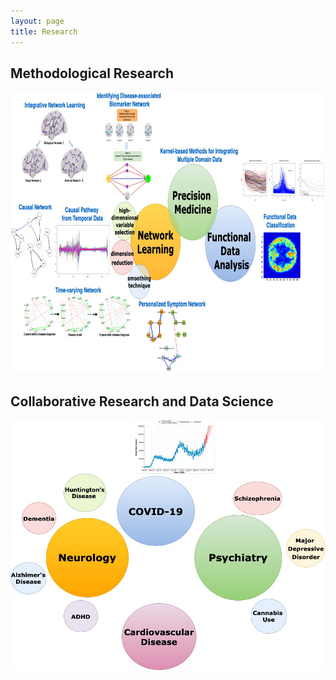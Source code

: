 ```yaml
---
layout: page
title: Research
---
```




## Methodological Research 
<img src="/assets/img/method_projects.png" width = "1000" height = "450">


## Collaborative Research and Data Science
<img src="/assets/img/applied_projects.png" width = "650" height = "400">

